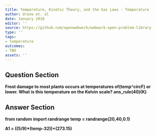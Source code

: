 ```yaml
---
title: Temperature, Kinetic Theory, and the Gas Laws - Temperature
author: Urone et. al
date: January 2018
editor: ''
source: https://github.com/openwebwork/webwork-open-problem-library
type: ''
tags:
- temperature
outcomes:
- TBD
assets: ''
---
```


## Question Section 

<b>
Frost damage to most plants occurs at temperatures of(temp^circF) or lower. What is this temperature on the Kelvin scale?
ans_rule(40)(K)



## Answer Section

from random import randrange
temp = randrange(20,40,0.1)

A1 = ((5/9)*(temp-32))+(273.15)